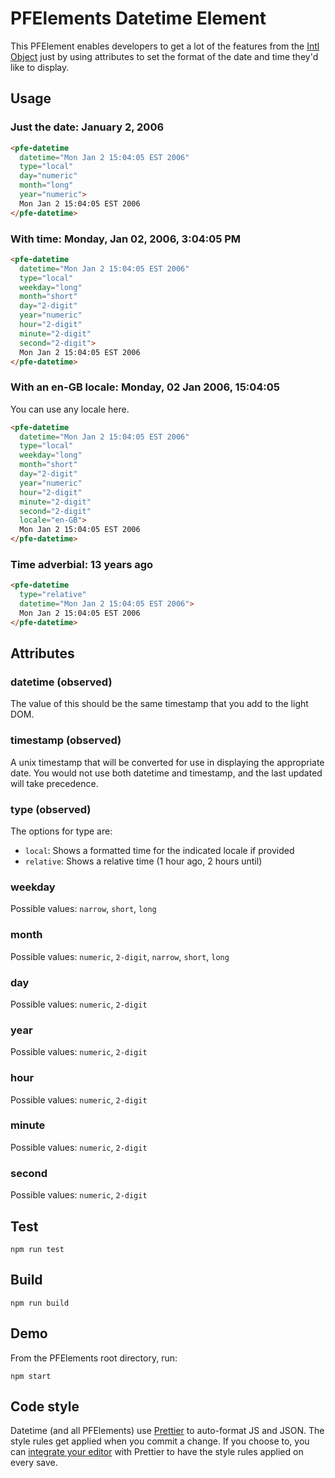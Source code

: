 # PFElements Datetime Element

This PFElement enables developers to get a lot of the features from the [Intl Object](https://developer.mozilla.org/en-US/docs/Web/JavaScript/Reference/Global_Objects/Intl) just by using attributes to set the format of the date and time they'd like to display.

## Usage

### Just the date: January 2, 2006
```html
<pfe-datetime
  datetime="Mon Jan 2 15:04:05 EST 2006"
  type="local"
  day="numeric"
  month="long"
  year="numeric">
  Mon Jan 2 15:04:05 EST 2006
</pfe-datetime>
```

### With time: Monday, Jan 02, 2006, 3:04:05 PM
```html
<pfe-datetime
  datetime="Mon Jan 2 15:04:05 EST 2006"
  type="local"
  weekday="long"
  month="short"
  day="2-digit"
  year="numeric"
  hour="2-digit"
  minute="2-digit"
  second="2-digit">
  Mon Jan 2 15:04:05 EST 2006
</pfe-datetime>
```

### With an en-GB locale: Monday, 02 Jan 2006, 15:04:05
You can use any locale here.
```html
<pfe-datetime
  datetime="Mon Jan 2 15:04:05 EST 2006"
  type="local"
  weekday="long"
  month="short"
  day="2-digit"
  year="numeric"
  hour="2-digit"
  minute="2-digit"
  second="2-digit"
  locale="en-GB">
  Mon Jan 2 15:04:05 EST 2006
</pfe-datetime>
```

### Time adverbial: 13 years ago
```html
<pfe-datetime
  type="relative"
  datetime="Mon Jan 2 15:04:05 EST 2006">
  Mon Jan 2 15:04:05 EST 2006
</pfe-datetime>
```

## Attributes

### datetime (observed)

The value of this should be the same timestamp that you add to the light DOM.

### timestamp (observed)

A unix timestamp that will be converted for use in displaying the appropriate date. You would not use both datetime and timestamp, and the last updated will take precedence.

### type (observed)

The options for type are:
- `local`: Shows a formatted time for the indicated locale if provided
- `relative`: Shows a relative time (1 hour ago, 2 hours until)

### weekday

Possible values: `narrow`, `short`, `long`

### month

Possible values: `numeric`, `2-digit`, `narrow`, `short`, `long`

### day

Possible values: `numeric`, `2-digit`

### year

Possible values: `numeric`, `2-digit`

### hour

Possible values: `numeric`, `2-digit`

### minute

Possible values: `numeric`, `2-digit`

### second

Possible values: `numeric`, `2-digit`

## Test

    npm run test

## Build

    npm run build

## Demo

From the PFElements root directory, run:

    npm start

## Code style

Datetime (and all PFElements) use [Prettier][prettier] to auto-format JS and JSON.  The style rules get applied when you commit a change.  If you choose to, you can [integrate your editor][prettier-ed] with Prettier to have the style rules applied on every save.

[prettier]: https://github.com/prettier/prettier/
[prettier-ed]: https://prettier.io/docs/en/editors.html
[web-component-tester]: https://github.com/Polymer/web-component-tester
